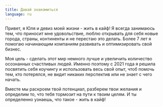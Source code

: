 ```yaml
---
title: Давай знакомиться
language: ru
---
```


<p>Привет, я Юля и девиз моей жизни - жить в кайф! Я всегда занимаюсь тем, что
приносит мне удовольствие, люблю открывать для себя новые города, страны,
континенты и не перестаю это делать. Более 7 лет я помогаю начинающим компаниям
развивать и оптимизировать свой бизнес.</p>

<p>Моя цель - сделать этот мир немного лучше и увеличить количество осознанных
счастливых людей. Именно поэтому с 2021 года я решила посвятить себя коучингу и
использовать весь свой опыт, чтоб помочь тем, кто потерялся, не видит никаких
перспектив или не знает с чего начать.</p>

<p>Вместе мы раскроем твой потенциал, разберем твои желания и определим то, что
тебя тормозит на пути к твоим целям. И ты определенно узнаешь, что такое - жить
в кайф!</p>
